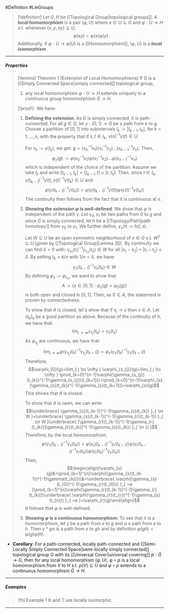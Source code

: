 #Definition #LieGroups 

> [!definition]
> Let $G,H$ be [[Topological Group|topological groups]]. A ***local homomorphism*** is a pair $(\varphi,U)$ where $e\in U\subseteq G$ and $\varphi:U\to H$ s.t. whenever $\{ x,y,xy \}\subseteq U$, $$\varphi(xy)=\varphi(x)\varphi(y)$$
> Additionally, if $\varphi:U\to\varphi(U)$ is a [[Homeomorphism]], $(\varphi,U)$ is a ***local isomorphism***.
---
##### Properties
> [!lemma] Theorem 1 (Extension of Local Homomorphisms)
> If $G$ is a [[Simply Connected Space|simply connected]] topological group, 
> 1. any local homomorphism $\varphi:U\to H$ extends uniquely to a continuous group homomorphism $G\to H$.

> [!proof]-
> We have:
> 1. **Defining the extension**:
>    As $G$ is simply connected, it is path-connected. For all $g\in G$, let $\gamma:[0,1]\to G$ be a path from $e$ to $g$. Choose a partition of $[0,1]$ into subintervals $I_{k}:=[t_{k-1},t_{k}]$, for $k=1,\dots,n$, with the property that if $s,t\in I_{k}$, $\gamma(s)^{-1}\gamma(t)\in U$.
>    
>    For $x_{k}:=\gamma(t_{k})$, we get: $g=(x_{0}^{-1}x_{1})(x_{1}^{-1}x_{2})\dots(x_{n-1}^{-1}x_{n})$. Then, $$\varphi_{\gamma}(g):=\varphi(x_{0}^{-1}x_{1})\varphi(x_{1}^{-1}x_{2})\dots\varphi(x_{n-1}^{-1}x_{n})$$which is independent of the choice of the partition: Assume we take $I_{k}$ and write $[t_{k-1},t_{k}]=[t_{k-1},t]\cup[t,t_{k}]$. Then, since $t\in I_{k}$, $\gamma (t_{k-1})^{-1}\gamma(t),\gamma(t)^{-1}\gamma(t_{k})\in U$ and: $$\varphi(\gamma(t_{k-1})^{-1}\gamma(t_{k}))=\varphi(\gamma(t_{k-1})^{-1}\gamma(t))\varphi(\gamma(t)^{-1}\gamma(t_{k}))$$
>    The continuity then follows from the fact that it is continuous at $e$. 
> 2. **Showing the extension $\varphi$ is well-defined**:
>    We show that $\varphi$ is independent of the path $\gamma$. Let $\gamma_{0},\gamma_{1}$ be two paths from $0$ to $g$ and since $G$ is simply connected, let $h$ be a [[Topology/Path|path homotopy]] from $\gamma_{0}$ to $\gamma_{1}$. We further define, $\gamma_{s}(t):=h(t,s)$. 
>    
>    Let $W\subseteq U$ be an open symmetric neighborhood of $e\in G$ s.t. $W^2\subseteq U$ (given by [[Topological Group|Lemma 3]]).  By continuity we can find $\delta>0$ with: $\gamma_{s_{1}}(t_{1})^{-1}\gamma_{s_{2}}(t_{2})\in W$ for all $\left| s_{1}-s_{2} \right|+\left| t_{1}-t_{2} \right|<\delta$. By setting $t_{k}=k /n$ with $1 /n<\delta$, we have: $$\gamma_{s}(t_{k-1})^{-1}\gamma_{s}(t_{k})\in W$$By defining $\varphi_{s}:=\varphi_{\gamma_{s}}$, we want to show that: $$A:=\{ s\in [0,1]:\varphi_{s}(g)=\varphi_{0}(g) \}$$is both open and closed in $[0,1]$. Then, as $0\in A$, the statement is proven by connectedness.
>    
>    To show that $A$ is closed, let's show that if $s_{j}\to s$ then $s\in A$. Let $\{ t_{k} \}_{k}$ be a good partition as above. Because of the continuity of $h$, we have that: $$\lim_{ j \to \infty } \gamma_{s_{j}}(t_{k})=\gamma_{s}(t_{k})$$As $\varphi_{s_{j}}$ are continuous, we have that: $$\lim_{ j \to \infty } \varphi(\gamma_{s_{j}}(t_{k})^{-1}\gamma_{s_{j}}(t_{k+1}))=\varphi_{s}(\gamma_{s}(t_{k})^{-1}\gamma_{s}(t_{k+1}))$$Therefore, $$\varphi_{0}(g)=\lim_{ j \to \infty } \varphi_{s_{j}}(g)=\lim_{ j \to \infty } \prod_{k=0}^{n-1}\varphi(\gamma_{s_{j}}(t_{k})^{-1}\gamma_{s_{j}}(t_{k+1}))=\prod_{k=0}^{n-1}\varphi_{s}(\gamma_{s}(t_{k})^{-1}\gamma_{s}(t_{k+1}))=\varphi_{s}(g)$$This shows that $A$ is closed. 
>    
>    To show that $A$ is open, we can write: $$\underbrace{ \gamma_{s}(t_{k-1})^{-1}\gamma_{s}(t_{k}) }_{ \in W }=\underbrace{ \gamma_{s}(t_{k-1})^{-1}\gamma_{r}(t_{k-1}) }_{ \in W }\underbrace{ [\gamma_{r}(t_{k-1})^{-1}\gamma_{r}(t_{k})]\gamma_{r}(t_{k})^{-1}\gamma_{s}(t_{k}) }_{ \in U }$$Therefore, by the local homomorphism, $$\varphi( \gamma_{s}(t_{k-1})^{-1}\gamma_{s}(t_{k}) )= \varphi(\gamma_{s}(t_{k-1})^{-1}\gamma_{r}(t_{k-1}))\varphi(\gamma_{r}(t_{k-1})^{-1}\gamma_{r}(t_{k}))\varphi(\gamma_{r}(t_{k})^{-1}\gamma_{s}(t_{k}))$$Then, $$\begin{align}\varphi_{s}(g)&=\prod_{k=1}^{n}\varphi(\gamma_{s}(t_{k-1})^{-1}\gamma(t_{k}))\\&=\underbrace{ \varphi(\gamma_{s}(t_{0})^{-1}\gamma_{r}(t_{0})) }_{ =e }\prod_{k=1}^{n}\varphi(\gamma_{r}(t_{k-1})^{-1}\gamma_{r}(t_{k}))\underbrace{ \varphi(\gamma_{r}(t_{n})^{-1}\gamma_{s}(t_{n})) }_{ =e }=\varphi_{r}(g)\end{align}$$It follows that $\varphi$ is well-defined.
>  3. **Showing $\varphi$ is a continuous homomorphism**:
>     To see that it is a homomorphism, let $\gamma$ be a path from $e$ to $g$ and $\alpha$ a path from $e$ to $h$. Then $\gamma*g\alpha$ is a path from $e$ to $gh$ and by definition $\varphi(gh)=\varphi(g)\varphi(h)$.
- **Corollary**: For a path-connected, locally path-connected and [[Semi-Locally Simply Connected Space|semi-locally simply connected]] topological group $G$ with its [[Universal Cover|universal covering]] $p:\tilde{G} \to G$, then for any local homomorphism $(\varphi,U)$, $\varphi \circ p$ is a local homomorphism from $V$ to $H$ s.t. $p(V)\subseteq U$ and $\varphi \circ p$ extends to a continuous homomorphism $\tilde{G}\to H$.
---
##### Examples
> [!h] Example 1
> $\mathbb{R}$ and $\mathbb{T}$ are locally isomorphic.
---
